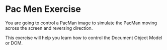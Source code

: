 # Pac Men Exercise

You are going to control a PacMan image to simulate the PacMan moving across the screen and reversing direction. 

This exercise will help you learn how to control the Document Object Model or DOM.
